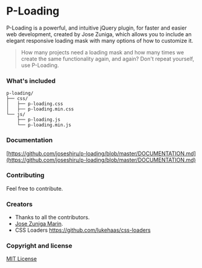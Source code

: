 # P-Loading
P-Loading is a powerful, and intuitive jQuery plugin, for faster and easier web development, created by Jose Zuniga, which allows you to include an elegant responsive loading mask with many options of how to customize it.

>How many projects need a loading mask and how many times we create the same functionality again, and again?
>Don't repeat yourself, use P-Loading.

### What's included

```
p-loading/
├── css/
│   ├── p-loading.css
│   ├── p-loading.min.css
└── js/
    ├── p-loading.js
    └── p-loading.min.js
```


### Documentation
[https://github.com/joseshiru/p-loading/blob/master/DOCUMENTATION.md](https://github.com/joseshiru/p-loading/blob/master/DOCUMENTATION.md)

### Contributing
  Feel free to contribute.

### Creators
 * Thanks to all the contributors.
 * [Jose Zuniga Marin](https://github.com/joseshiru).
 * CSS Loaders https://github.com/lukehaas/css-loaders
 
### Copyright and license
[MIT License](https://github.com/joseshiru/p-loading/blob/master/LICENSE)
